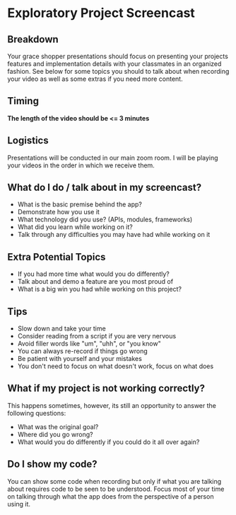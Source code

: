 # Exploratory Project Screencast

## Breakdown

Your grace shopper presentations should focus on presenting your projects features and implementation details with your classmates in an organized fashion. See below for some topics you should to talk about when recording your video as well as some extras if you need more content.

## Timing

**The length of the video should be <= 3 minutes**

## Logistics

Presentations will be conducted in our main zoom room. I will be playing your videos in the order in which we receive them.

## What do I do / talk about in my screencast?

- What is the basic premise behind the app?
- Demonstrate how you use it
- What technology did you use? (APIs, modules, frameworks)
- What did you learn while working on it?
- Talk through any difficulties you may have had while working on it

## Extra Potential Topics

- If you had more time what would you do differently?
- Talk about and demo a feature are you most proud of
- What is a big win you had while working on this project?

## Tips

- Slow down and take your time
- Consider reading from a script if you are very nervous
- Avoid filler words like "um", "uhh", or "you know"
- You can always re-record if things go wrong
- Be patient with yourself and your mistakes
- You don't need to focus on what doesn't work, focus on what does

## What if my project is not working correctly?

This happens sometimes, however, its still an opportunity to answer the following questions:

- What was the original goal?
- Where did you go wrong?
- What would you do differently if you could do it all over again?

## Do I show my code?

You can show some code when recording but only if what you are talking about requires code to be seen to be understood. Focus most of your time on talking through what the app does from the perspective of a person using it.
